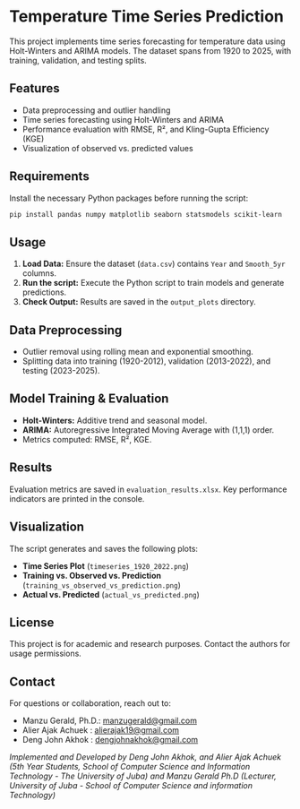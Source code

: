 # Temperature Time Series Prediction

This project implements time series forecasting for temperature data using Holt-Winters and ARIMA models. The dataset spans from 1920 to 2025, with training, validation, and testing splits.

## Features
- Data preprocessing and outlier handling
- Time series forecasting using Holt-Winters and ARIMA
- Performance evaluation with RMSE, R², and Kling-Gupta Efficiency (KGE)
- Visualization of observed vs. predicted values

## Requirements
Install the necessary Python packages before running the script:
```bash
pip install pandas numpy matplotlib seaborn statsmodels scikit-learn
```

## Usage
1. **Load Data:** Ensure the dataset (`data.csv`) contains `Year` and `Smooth_5yr` columns.
2. **Run the script:** Execute the Python script to train models and generate predictions.
3. **Check Output:** Results are saved in the `output_plots` directory.

## Data Preprocessing
- Outlier removal using rolling mean and exponential smoothing.
- Splitting data into training (1920-2012), validation (2013-2022), and testing (2023-2025).

## Model Training & Evaluation
- **Holt-Winters:** Additive trend and seasonal model.
- **ARIMA:** Autoregressive Integrated Moving Average with (1,1,1) order.
- Metrics computed: RMSE, R², KGE.

## Results
Evaluation metrics are saved in `evaluation_results.xlsx`. Key performance indicators are printed in the console.

## Visualization
The script generates and saves the following plots:
- **Time Series Plot** (`timeseries_1920_2022.png`)
- **Training vs. Observed vs. Prediction** (`training_vs_observed_vs_prediction.png`)
- **Actual vs. Predicted** (`actual_vs_predicted.png`)

## License
This project is for academic and research purposes. Contact the authors for usage permissions.

## Contact
For questions or collaboration, reach out to:
- Manzu Gerald, Ph.D.: manzugerald@gmail.com
- Alier Ajak Achuek : alierajak19@gmail.com
- Deng John Akhok : dengjohnakhok@gmail.com


*Implemented and Developed by Deng John Akhok, and Alier Ajak Achuek (5th Year Students, School of Computer Science and Information Technology - The University of Juba) and Manzu Gerald Ph.D (Lecturer, University of Juba - School of Computer Science and information Technology)*